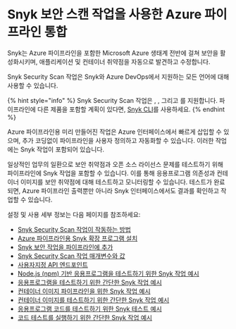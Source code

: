 # Snyk 보안 스캔 작업을 사용한 Azure 파이프라인 통합

Snyk는 Azure 파이프라인을 포함한 Microsoft Azure 생태계 전반에 걸쳐 보안을 활성화시키며, 애플리케이션 및 컨테이너 취약점을 자동으로 발견하고 수정합니다.

Snyk Security Scan 작업은 Snyk와 Azure DevOps에서 지원하는 모든 언어에 대해 사용할 수 있습니다.

{% hint style="info" %}
Snyk Security Scan 작업은 , , 그리고 를 지원합니다. 파이프라인에 다른 제품을 포함할 계획이 있다면, [Snyk CLI](../../../snyk-cli/)를 사용하세요.
{% endhint %}

Azure 파이프라인용 미리 만들어진 작업은 Azure 인터페이스에서 빠르게 삽입할 수 있으며, 추가 코딩없이 파이프라인을 사용자 정의하고 자동화할 수 있습니다. 이러한 작업에는 Snyk 작업이 포함되어 있습니다.

일상적인 업무의 일환으로 보안 취약점과 오픈 소스 라이선스 문제를 테스트하기 위해 파이프라인에 Snyk 작업을 포함할 수 있습니다. 이를 통해 응용프로그램 의존성과 컨테이너 이미지를 보안 취약점에 대해 테스트하고 모니터링할 수 있습니다. 테스트가 완료되면, Azure 파이프라인 출력뿐만 아니라 Snyk 인터페이스에서도 결과를 확인하고 작업할 수 있습니다.

설정 및 사용 세부 정보는 다음 페이지를 참조하세요:

* [Snyk Security Scan 작업이 작동하는 방법](how-the-snyk-security-scan-task-works.md)
* [Azure 파이프라인용 Snyk 확장 프로그램 설치](install-the-snyk-extension-for-your-azure-pipelines.md)
* [Snyk 보안 작업을 파이프라인에 추가](add-the-snyk-security-task-to-your-pipelines.md)
* [Snyk Security Scan 작업 매개변수와 값](snyk-security-scan-task-parameters-and-values.md)
* [사용자지정 API 엔드포인트](regional-api-endpoints.md)
* [Node.js (npm) 기반 응용프로그램을 테스트하기 위한 Snyk 작업 예시](example-of-a-snyk-task-to-test-a-node.js-npm-based-application.md)
* [응용프로그램을 테스트하기 위한 간단한 Snyk 작업 예시](simple-example-of-a-snyk-task-to-test-an-application.md)
* [컨테이너 이미지 파이프라인을 위한 Snyk 작업 예시](example-of-a-snyk-task-for-a-container-image-pipeline.md)
* [컨테이너 이미지를 테스트하기 위한 간단한 Snyk 작업 예시](simple-example-of-a-snyk-task-to-test-a-container-image.md)
* [응용프로그램 코드를 테스트하기 위한 Snyk 테스트 예시](example-of-a-snyk-task-to-test-application-code.md)
* [코드 테스트를 실행하기 위한 간단한 Snyk 작업 예시](simple-example-of-a-snyk-task-to-run-a-code-test.md)